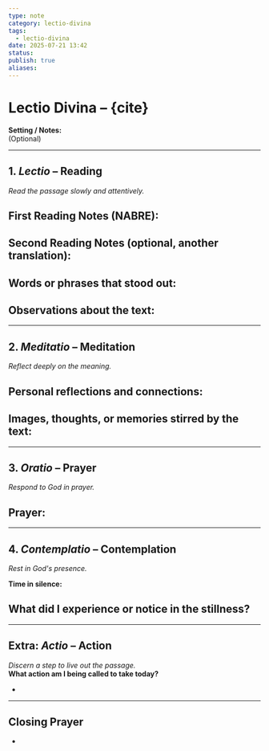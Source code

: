 ```yaml
---
type: note
category: lectio-divina
tags:
  - lectio-divina
date: 2025-07-21 13:42
status: 
publish: true
aliases:
---
```

# Lectio Divina – {cite}

**Setting / Notes:**  
(Optional)

---
## 1. *Lectio* – Reading  
_Read the passage slowly and attentively._  

**First Reading Notes (NABRE):**  
-  

**Second Reading Notes (optional, another translation):**  
-  

**Words or phrases that stood out:**  
-  

**Observations about the text:**  
-  

---
## 2. *Meditatio* – Meditation  
_Reflect deeply on the meaning._  

**Personal reflections and connections:**  
-  

**Images, thoughts, or memories stirred by the text:**  
-  

---
## 3. *Oratio* – Prayer  
_Respond to God in prayer._  

**Prayer:**  
-  

---
## 4. *Contemplatio* – Contemplation  
_Rest in God's presence._  

**Time in silence:**  

**What did I experience or notice in the stillness?**  
-  

---
## Extra: *Actio* – Action  
_Discern a step to live out the passage._  
**What action am I being called to take today?**

-  

---
## Closing Prayer  
- 
